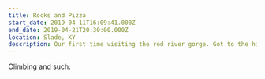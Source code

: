 ```yaml
---
title: Rocks and Pizza
start_date: 2019-04-11T16:09:41.000Z
end_date: 2019-04-21T20:30:00.000Z
location: Slade, KY
description: Our first time visiting the red river gorge. Got to the historic Miguel's pizza and did a little climbing.
---
```


Climbing and such.
